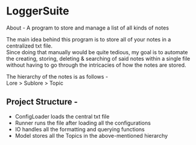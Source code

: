 # LoggerSuite

About - A program to store and manage a list of all kinds of notes  

The main idea behind this program is to store all of your notes in a
centralized txt file.  
Since doing that manually would be quite tedious, my goal is to
automate the creating, storing, deleting & searching of said notes 
within a single file without having to go through the intricacies of
how the notes are stored.

The hierarchy of the notes is as follows -  
Lore > Sublore > Topic  

## Project Structure -  
- ConfigLoader loads the central txt file
- Runner runs the file after loading all the configurations
- IO handles all the formatting and querying functions
- Model stores all the Topics in the above-mentioned hierarchy